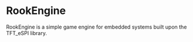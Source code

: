 # RookEngine
RookEngine is a simple game engine for embedded systems built upon the TFT_eSPI library.
